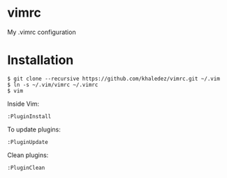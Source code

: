 vimrc
=====

My .vimrc configuration

Installation
============
    $ git clone --recursive https://github.com/khaledez/vimrc.git ~/.vim
    $ ln -s ~/.vim/vimrc ~/.vimrc
    $ vim

Inside Vim:

    :PluginInstall

To update plugins:

    :PluginUpdate

Clean plugins:

    :PluginClean
